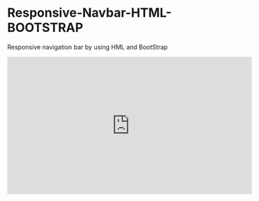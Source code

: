 # Responsive-Navbar-HTML-BOOTSTRAP
Responsive navigation bar by using HML and BootStrap
<iframe width="560" height="315" src="https://www.youtube.com/embed/FIVFq9ietKw" title="YouTube video player" frameborder="0" allow="accelerometer; autoplay; clipboard-write; encrypted-media; gyroscope; picture-in-picture" allowfullscreen></iframe>
